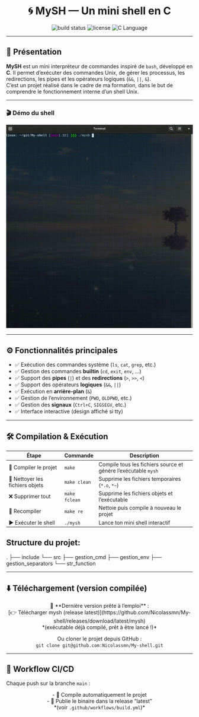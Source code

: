 <h1 align="center">🌀 MySH — Un mini shell en C</h1>

<p align="center">
  <img src="https://img.shields.io/github/actions/workflow/status/Nicolassmn/My-shell/build.yml?branch=main&label=Build&logo=github&color=blue" alt="build status" />
  <img src="https://img.shields.io/github/license/Nicolassmn/My-shell?color=yellow" alt="license" />
  <img src="https://img.shields.io/badge/Language-C-blue.svg" alt="C Language" />
</p>

---

## 🧠 Présentation

**MySH** est un mini interpréteur de commandes inspiré de `bash`, développé en **C**. Il permet d’exécuter des commandes Unix, de gérer les processus, les redirections, les pipes et les opérateurs logiques (`&&`, `||`, `&`).  
C’est un projet réalisé dans le cadre de ma formation, dans le but de comprendre le fonctionnement interne d’un shell Unix.

---

### 🎬 Démo du shell

<p align="center">
  <img src="assets/demo.gif" alt="Démonstration de MySH" width="600">
</p>

---

## ⚙️ Fonctionnalités principales

- ✅ Exécution des commandes système (`ls`, `cat`, `grep`, etc.)
- ✅ Gestion des commandes **builtin** (`cd`, `exit`, `env`, …)  
- ✅ Support des **pipes** (`|`) et des **redirections** (`>`, `>>`, `<`)  
- ✅ Support des opérateurs **logiques** (`&&`, `||`)  
- ✅ Exécution en **arrière-plan** (`&`)  
- ✅ Gestion de l’environnement (`PWD`, `OLDPWD`, etc.)  
- ✅ Gestion des **signaux** (`Ctrl+C`, `SIGSEGV`, etc.)  
- ✅ Interface interactive (design affiché si tty)  

---

## 🛠️ Compilation & Exécution

<p align="center">

| Étape | Commande | Description |
|-------|----------|-------------|
| 🔹 Compiler le projet | <code>make</code> | Compile tous les fichiers source et génère l’exécutable `mysh` |
| 🧹 Nettoyer les fichiers objets | <code>make clean</code> | Supprime les fichiers temporaires (`*.o`, `*~`) |
| ❌ Supprimer tout | <code>make fclean</code> | Supprime les fichiers objets et l’exécutable |
| 🔄 Recompiler | <code>make re</code> | Nettoie puis compile à nouveau le projet |
| ▶️ Exécuter le shell | <code>./mysh</code> | Lance ton mini shell interactif |

</p>

## Structure du projet:
.
├── include
└── src
    ├── gestion_cmd
    ├── gestion_env
    ├── gestion_separators
    └── str_function

---

## ⬇️ Téléchargement (version compilée)

<p align="center">
🔹 **Dernière version prête à l’emploi** :<br>
[👉 Télécharger mysh (release latest)](https://github.com/Nicolassmn/My-shell/releases/download/latest/mysh)<br>
*(exécutable déjà compilé, prêt à être lancé !)*
</p>

<p align="center">
Ou cloner le projet depuis GitHub :<br>
<code>git clone git@github.com:Nicolassmn/My-shell.git</code>
</p>

---

## 🧪 Workflow CI/CD

Chaque push sur la branche `main` :

<p align="center">
- 🔨 Compile automatiquement le projet <br>
- 🚀 Publie le binaire dans la release “latest” <br>
*(voir <code>.github/workflows/build.yml</code>)*
</p>